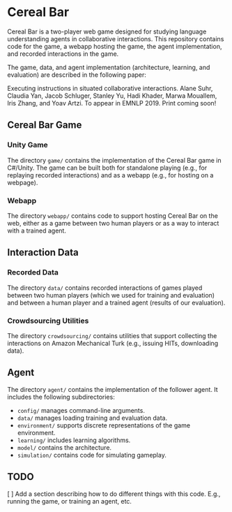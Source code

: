 # Cereal Bar
Cereal Bar is a two-player web game designed for studying language understanding agents in collaborative interactions. This repository contains code for the game, a webapp hosting the game, the agent implementation, and recorded interactions in the game. 

The game, data, and agent implementation (architecture, learning, and evaluation) are described in the following paper:

Executing instructions in situated collaborative interactions. Alane Suhr, Claudia Yan, Jacob Schluger, Stanley Yu, Hadi Khader, Marwa Mouallem, Iris Zhang, and Yoav Artzi. To appear in EMNLP 2019. Print coming soon!

## Cereal Bar Game

### Unity Game

The directory `game/` contains the implementation of the Cereal Bar game in C#/Unity. The game can be built both for standalone playing (e.g., for replaying recorded interactions) and as a webapp (e.g., for hosting on a webpage).

### Webapp

The directory `webapp/` contains code to support hosting Cereal Bar on the web, either as a game between two human players or as a way to interact with a trained agent.

## Interaction Data

### Recorded Data

The directory `data/` contains recorded interactions of games played between two human players (which we used for training and evaluation) and between a human player and a trained agent (results of our evaluation).

### Crowdsourcing Utilities

The directory `crowdsourcing/` contains utilities that support collecting the interactions on Amazon Mechanical Turk (e.g., issuing HITs, downloading data).

## Agent

The directory `agent/` contains the implementation of the follower agent. It includes the following subdirectories:

* `config/` manages command-line arguments.
* `data/` manages loading training and evaluation data.
* `environment/` supports discrete representations of the game environment.
* `learning/` includes learning algorithms.
* `model/` contains the architecture.
* `simulation/` contains code for simulating gameplay.

## TODO

[ ] Add a section describing how to do different things with this code. E.g., running the game, or training an agent, etc.
